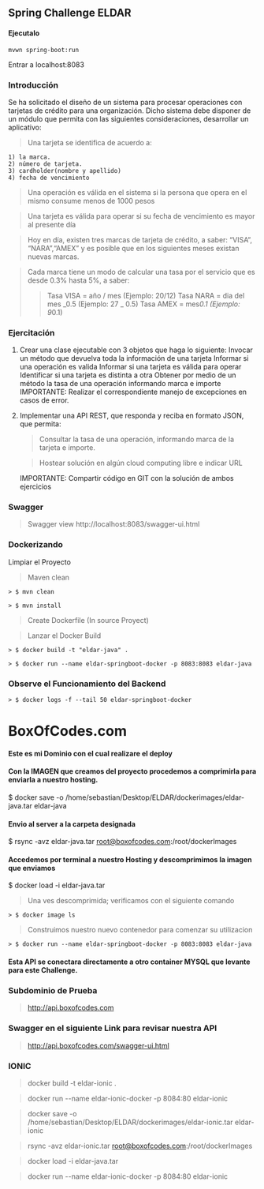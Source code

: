 ## Spring Challenge ELDAR

#### Ejecutalo

    mvwn spring-boot:run

Entrar a localhost:8083

### Introducción

Se ha solicitado el diseño de un sistema para procesar operaciones con tarjetas de crédito para una organización. Dicho sistema debe disponer de un módulo que permita con las siguientes consideraciones, desarrollar un aplicativo:

> Una tarjeta se identifica de acuerdo a:

    1) la marca.
    2) número de tarjeta.
    3) cardholder(nombre y apellido)
    4) fecha de vencimiento

> Una operación es válida en el sistema si la persona que opera en el mismo consume menos de 1000 pesos

> Una tarjeta es válida para operar si su fecha de vencimiento es mayor al presente día

> Hoy en día, existen tres marcas de tarjeta de crédito, a saber: “VISA”, “NARA”,“AMEX” y es posible que en los siguientes meses existan nuevas marcas.

> Cada marca tiene un modo de calcular una tasa por el servicio que es desde 0.3% hasta 5%, a saber:
>
> > Tasa VISA = año / mes (Ejemplo: 20/12)
> > Tasa NARA = dia del mes _0.5 (Ejemplo: 27 _ 0.5)
> > Tasa AMEX = mes*0.1 (Ejemplo: 9*0.1)

### Ejercitación

1. Crear una clase ejecutable con 3 objetos que haga lo siguiente:
   Invocar un método que devuelva toda la información de una tarjeta
   Informar si una operación es valida
   Informar si una tarjeta es válida para operar
   Identificar si una tarjeta es distinta a otra
   Obtener por medio de un método la tasa de una operación informando marca e importe
   IMPORTANTE: Realizar el correspondiente manejo de excepciones en casos de error.

2. Implementar una API REST, que responda y reciba en formato JSON, que permita:

   > Consultar la tasa de una operación, informando marca de la tarjeta e importe.

   > Hostear solución en algún cloud computing libre e indicar URL

   IMPORTANTE: Compartir código en GIT con la solución de ambos ejercicios

### Swagger

> Swagger view
> http://localhost:8083/swagger-ui.html

### Dockerizando

Limpiar el Proyecto

> Maven clean

    > $ mvn clean

    > $ mvn install

> Create Dockerfile (In source Proyect)

> Lanzar el Docker Build

    > $ docker build -t "eldar-java" .

    > $ docker run --name eldar-springboot-docker -p 8083:8083 eldar-java

### Observe el Funcionamiento del Backend

    > $ docker logs -f --tail 50 eldar-springboot-docker

# BoxOfCodes.com

#### Este es mi Dominio con el cual realizare el deploy

#### Con la IMAGEN que creamos del proyecto procedemos a comprimirla para enviarla a nuestro hosting.

$ docker save -o /home/sebastian/Desktop/ELDAR/dockerimages/eldar-java.tar eldar-java

#### Envio al server a la carpeta designada

$ rsync -avz eldar-java.tar root@boxofcodes.com:/root/dockerImages

#### Accedemos por terminal a nuestro Hosting y descomprimimos la imagen que enviamos

$ docker load -i eldar-java.tar

> Una ves descomprimida; verificamos con el siguiente comando

    > $ docker image ls

> Construimos nuestro nuevo contenedor para comenzar su utilizacion

    > $ docker run --name eldar-springboot-docker -p 8083:8083 eldar-java

#### Esta API se conectara directamente a otro container MYSQL que levante para este Challenge.

### Subdominio de Prueba

> http://api.boxofcodes.com

### Swagger en el siguiente Link para revisar nuestra API

> http://api.boxofcodes.com/swagger-ui.html

### IONIC
> docker build -t eldar-ionic .

> docker run --name eldar-ionic-docker -p 8084:80 eldar-ionic

> docker save -o /home/sebastian/Desktop/ELDAR/dockerimages/eldar-ionic.tar eldar-ionic

> rsync -avz eldar-ionic.tar root@boxofcodes.com:/root/dockerImages

> docker load -i eldar-java.tar

> docker run --name eldar-ionic-docker -p 8084:80 eldar-ionic

